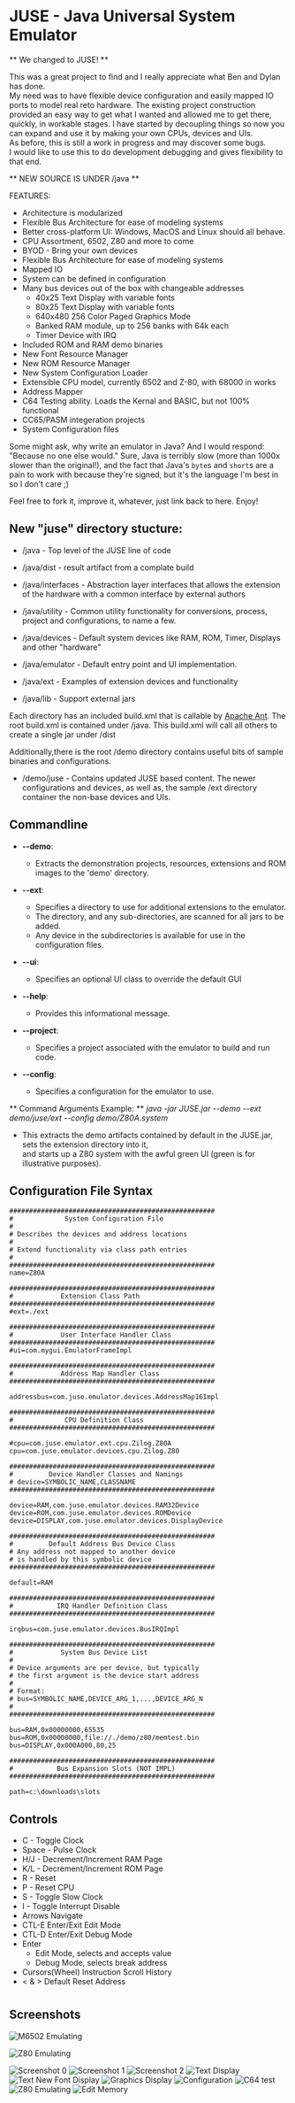 # JUSE - Java Universal System Emulator

** We changed to JUSE! **

This was a great project to find and I really appreciate what Ben and Dylan has done.  
My need was to have flexible device configuration and easily mapped IO ports to model real reto hardware. 
The existing project construction provided an easy way to get what I wanted and allowed me to get there, quickly, in workable stages.
I have started by decoupling things so now you can expand and use it by making your own CPUs, devices and UIs.   
As before, this is still a work in progress and may discover some bugs.  
I would like to use this to do development debugging and gives flexibility to that end.

** NEW SOURCE IS UNDER /java **

FEATURES:
 - Architecture is modularized
 - Flexible Bus Architecture for ease of modeling systems
 - Better cross-platform UI:  Windows, MacOS and Linux should all behave.
 - CPU Assortment, 6502, Z80 and more to come
 - BYOD - Bring your own devices
 - Flexible Bus Architecture for ease of modeling systems
 - Mapped IO
 - System can be defined in configuration
 - Many bus devices out of the box with changeable addresses
     - 40x25 Text Display with variable fonts
	 - 80x25 Text Display with variable fonts
     - 640x480 256 Color Paged Graphics Mode
     - Banked RAM module, up to 256 banks with 64k each
     - Timer Device with IRQ
 - Included ROM and RAM demo binaries
 - New Font Resource Manager
 - New ROM Resource Manager
 - New System Configuration Loader
 - Extensible CPU model, currently 6502 and Z-80, with 68000 in works
 - Address Mapper
 - C64 Testing ability.  Loads the Kernal and BASIC, but not 100% functional
 - CC65/PASM integeration projects
 - System Configuration files 

Some might ask, why write an emulator in Java? And I would respond: "Because no one else would." Sure, Java is terribly slow (more than 1000x slower than the original!), and the fact that Java's ```byte```s and ```short```s are a pain to work with because they're signed, but it's the language I'm best in so I don't care ;)

Feel free to fork it, improve it, whatever, just link back to here. Enjoy!

## New "juse" directory stucture:

- /java - Top level of the JUSE line of code

- /java/dist - result artifact from a complate build

- /java/interfaces - Abstraction layer interfaces that allows the extension of the hardware with a common interface by external authors 

- /java/utility - Common utility functionality for conversions, process, project and configurations, to name a few.

- /java/devices - Default system devices like RAM, ROM, Timer, Displays and other "hardware"

- /java/emulator - Default entry point and UI implementation.   

- /java/ext - Examples of extension devices and functionality

- /java/lib - Support external jars

Each directory has an included build.xml that is callable by [Apache Ant](https://ant.apache.org/).  The root build.xml is contained under /java.  This build.xml will call all others to create a single jar under /dist

Additionally,there is the root /demo directory contains useful bits of sample binaries and configurations.

- /demo/juse - Contains updated JUSE based content.  The newer configurations and devices, as well as, the sample /ext directory container the non-base devices and UIs. 




## Commandline 
- **--demo**:
	- Extracts the demonstration projects, resources, extensions and ROM images to the 'demo' directory.

- **--ext**:
	- Specifies a directory to use for additional extensions to the emulator.
	- The directory, and any sub-directories, are scanned for all jars to be added.<br />
	- Any device in the subdirectories is available for use in the configuration files.

- **--ui**:
	- Specifies an optional UI class to override the default GUI

- **--help**:
	- Provides this informational message.

- **--project**:
	- Specifies a project associated with the emulator to build and run code.

- **--config**:
	- Specifies a configuration for the emulator to use.



** Command Arguments Example: **
  *java -jar JUSE.jar --demo --ext demo/juse/ext --config demo/Z80A.system*
  
  - This extracts the demo artifacts contained by default in the JUSE.jar, sets the extension directory into it,<br /> 
and starts up a Z80 system with the awful green UI (green is for illustrative purposes).


## Configuration File Syntax 

```
####################################################
#             System Configuration File
#
# Describes the devices and address locations 
#
# Extend functionality via class path entries 
#
####################################################
name=Z80A

####################################################
#            Extension Class Path
####################################################
#ext=./ext

####################################################
#            User Interface Handler Class
####################################################
#ui=com.mygui.EmulatorFrameImpl

####################################################
#            Address Map Handler Class
####################################################

addressbus=com.juse.emulator.devices.AddressMap16Impl

####################################################
#             CPU Definition Class
####################################################

#cpu=com.juse.emulator.ext.cpu.Zilog.Z80A
cpu=com.juse.emulator.devices.cpu.Zilog.Z80

####################################################
#         Device Handler Classes and Namings
# device=SYMBOLIC_NAME,CLASSNAME  
####################################################

device=RAM,com.juse.emulator.devices.RAM32Device
device=ROM,com.juse.emulator.devices.ROMDevice
device=DISPLAY,com.juse.emulator.devices.DisplayDevice

####################################################
#         Default Address Bus Device Class
# Any address not mapped to another device 
# is handled by this symbolic device
####################################################

default=RAM

####################################################
#           IRQ Handler Definition Class
####################################################

irqbus=com.juse.emulator.devices.BusIRQImpl

####################################################
#            System Bus Device List
#
# Device arguments are per device, but typically   
# the first argument is the device start address
#
# Format:
# bus=SYMBOLIC_NAME,DEVICE_ARG_1,...,DEVICE_ARG_N
# 
####################################################

bus=RAM,0x00000000,65535
bus=ROM,0x00000000,file://./demo/z80/memtest.bin
bus=DISPLAY,0x000A000,80,25

####################################################
#           Bus Expansion Slots (NOT IMPL)
####################################################

path=c:\downloads\slots
```

## Controls
- C - Toggle Clock
- Space - Pulse Clock
- H/J - Decrement/Increment RAM Page
- K/L - Decrement/Increment ROM Page
- R - Reset
- P - Reset CPU
- S - Toggle Slow Clock
- I - Toggle Interrupt Disable
- Arrows Navigate
- CTL-E Enter/Exit Edit Mode
- CTL-D Enter/Exit Debug Mode
- Enter 
     - Edit Mode, selects and accepts value 
     - Debug Mode, selects break address
- Cursors(Wheel) Instruction Scroll History
- < & > Default Reset Address 
   




#

## Screenshots
![M6502 Emulating](screenshots/M6502.png?raw=true)

![Z80 Emulating](screenshots/z80ui.png?raw=true)

![Screenshot 0](screenshots/screenshot0.png?raw=true)
![Screenshot 1](screenshots/screenshot1.png?raw=true)
![Screenshot 2](screenshots/screenshot2.png?raw=true)
![Text Display](screenshots/display.png?raw=true)
![Text New Font Display](screenshots/font.png?raw=true)
![Graphics Display](screenshots/gfx.png?raw=true)
![Configuration](screenshots/cfg.png?raw=true)
![C64 test](screenshots/c64.png?raw=true)
![Z80 Emulating](screenshots/z80ui.png?raw=true)
![Edit Memory](screenshots/edit.png?raw=true)
